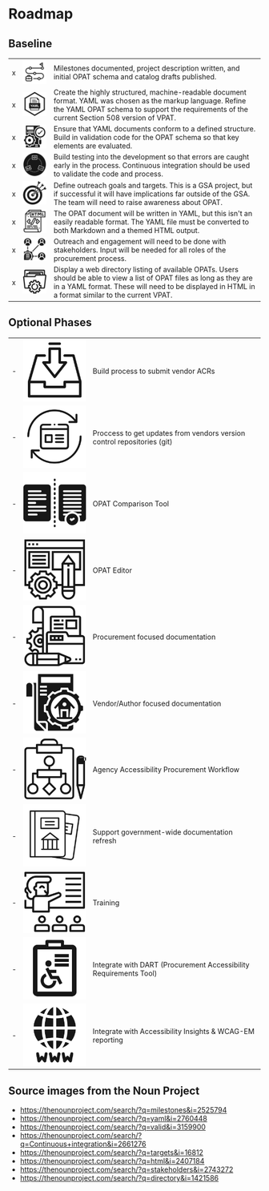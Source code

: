 # Roadmap

## Baseline

<table>
  <tr><td> x </td><td> <img src="/docs/images/noun_milestone_2525794.svg"> </td><td> Milestones documented, project description written, and initial OPAT schema and catalog drafts published. </td></tr>
  <tr><td> x </td><td> <img src="/docs/images/noun_yaml_file_document_2760448.svg"> </td><td> Create the highly structured, machine-readable document format. YAML was chosen as the markup language. Refine the YAML OPAT schema to support the requirements of the current Section 508 version of VPAT. </td></tr>
  <tr><td> x </td><td> <img src="/docs/images/noun_construct_validity_3159900.svg"> </td><td> Ensure that YAML documents conform to a defined structure. Build in validation code for the OPAT schema so that key elements are evaluated. </td></tr>
  <tr><td> x </td><td> <img src="/docs/images/noun_continuous_deployment_2661276.svg"> </td><td> Build testing into the development so that errors are caught early in the process. Continuous integration should be used to validate the code and process. </td></tr>
  <tr><td> x </td><td> <img src="/docs/images/noun_Target_16812.svg"> </td><td> Define outreach goals and targets. This is a GSA project, but if successful it will have implications far outside of the GSA. The team will need to raise awareness about OPAT. </td></tr>
  <tr><td> x </td><td> <img src="/docs/images/noun_html_2407184.svg"> </td><td> The OPAT document will be written in YAML, but this isn't an easily readable format. The YAML file must be converted to both Markdown and a themed HTML output. </td></tr>
  <tr><td> x </td><td> <img src="/docs/images/noun_Stakeholders_2743272.svg">  </td><td> Outreach and engagement will need to be done with stakeholders. Input will be needed for all roles of the procurement process. </td></tr>
  <tr><td> x </td><td> <img src="/docs/images/noun_directory_1421586.svg"> </td><td> Display a web directory listing of available OPATs. Users should be able to view a list of OPAT files as long as they are in a YAML format. These will need to be displayed in HTML in a format similar to the current VPAT. </td></tr>
</table>

## Optional Phases

<table>
  <tr><td> - </td><td> <img src="/docs/images/noun_submit_1862632.svg"> </td><td> Build process to submit vendor ACRs </td></tr>
  <tr><td> - </td><td> <img src="/docs/images/noun_update_3878124.svg"> </td><td> Proccess to get updates from vendors version control repositories (git) </td></tr>
  <tr><td> - </td><td> <img src="/docs/images/noun_comparison_3858497.svg/"> </td><td> OPAT Comparison Tool </td></tr>
  <tr><td> - </td><td> <img src="/docs/images/noun_text editor_2245371.svg"> </td><td> OPAT Editor </td></tr>
  <tr><td> - </td><td> <img src="/docs/images/noun_documentation_3159052.svg"> </td><td> Procurement focused documentation </td></tr>
  <tr><td> - </td><td> <img src="/docs/images/noun_documentation_3718566.svg"> </td><td> Vendor/Author focused documentation </td></tr>
  <tr><td> - </td><td> <img src="/docs/images/noun_Workflow_1326943.svg"> </td><td> Agency Accessibility Procurement Workflow </td></tr>
  <tr><td> - </td><td> <img src="/docs/images/noun_Legal Studies_2003967.svg"> </td><td> Support government-wide documentation refresh </td></tr>
  <tr><td> - </td><td> <img src="/docs/images/noun_training_3870491.svg"> </td><td> Training </td></tr>
  <tr><td> - </td><td> <img src="/docs/images/noun_Accessibility_488088.svg"> </td><td> Integrate with DART (Procurement Accessibility Requirements Tool) </td></tr>
  <tr><td> - </td><td> <img src="/docs/images/noun_www_3324740.svg"> </td><td> Integrate with Accessibility Insights & WCAG-EM reporting </td></tr>
</table>

## Source images from the Noun Project

- https://thenounproject.com/search/?q=milestones&i=2525794
- https://thenounproject.com/search/?q=yaml&i=2760448
- https://thenounproject.com/search/?q=valid&i=3159900
- https://thenounproject.com/search/?q=Continuous+integration&i=2661276
- https://thenounproject.com/search/?q=targets&i=16812
- https://thenounproject.com/search/?q=html&i=2407184
- https://thenounproject.com/search/?q=stakeholders&i=2743272
- https://thenounproject.com/search/?q=directory&i=1421586
